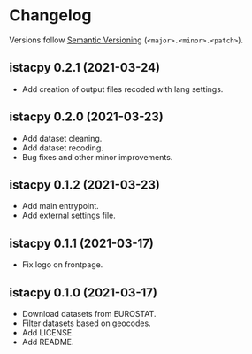 # Changelog

Versions follow [Semantic Versioning](https://semver.org/) (`<major>.<minor>.<patch>`).

## istacpy 0.2.1 (2021-03-24)

- Add creation of output files recoded with lang settings.

## istacpy 0.2.0 (2021-03-23)

- Add dataset cleaning.
- Add dataset recoding.
- Bug fixes and other minor improvements.

## istacpy 0.1.2 (2021-03-23)

- Add main entrypoint.
- Add external settings file.

## istacpy 0.1.1 (2021-03-17)

- Fix logo on frontpage.

## istacpy 0.1.0 (2021-03-17)

- Download datasets from EUROSTAT.
- Filter datasets based on geocodes.
- Add LICENSE.
- Add README.
